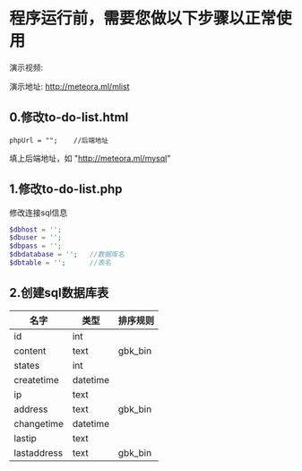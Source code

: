 # 程序运行前，需要您做以下步骤以正常使用
演示视频:

演示地址: http://meteora.ml/mlist
## 0.修改to-do-list.html
`phpUrl = "";    //后端地址`

填上后端地址，如
"http://meteora.ml/mysql"
## 1.修改to-do-list.php
修改连接sql信息
```php
$dbhost = '';  
$dbuser = '';            
$dbpass = '';
$dbdatabase = '';   //数据库名
$dbtable = '';      //表名
```
## 2.创建sql数据库表
|  名字   | 类型  |  排序规则 |
|  ----  | ----  |  ----  |
| id     | int | |
| content| text | gbk_bin|
| states | int | |
| createtime| datetime | |
| ip  | text | |
| address  | text | gbk_bin|
| changetime  | datetime | |
| lastip  | text | |
| lastaddress  | text |gbk_bin |